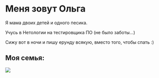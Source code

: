 # Меня зовут Ольга
Я мама двоих детей и одного песика.

Учусь в Нетологии на тестировщика ПО (не было заботы...)

Сижу вот в ночи и пишу ерунду всякую, вместо того, чтобы спать :)

## Моя семья:
![](https://sun9-east.vkuserphoto.ru/sun9-21/s/v1/ig2/78mMTMdT4p_K5ANoWm84FrDD5u2A7TDFjA3JmbsTBniDr_FajdbBjWHBZiP-lHkO0rcV9hCx3A_H6haxzrG3uOCp.jpg?size=1080x1080&quality=96&type=album)